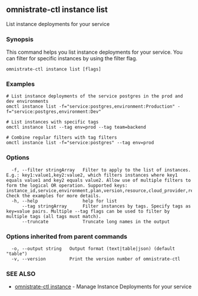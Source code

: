 ## omnistrate-ctl instance list

List instance deployments for your service

### Synopsis

This command helps you list instance deployments for your service.
You can filter for specific instances by using the filter flag.

```
omnistrate-ctl instance list [flags]
```

### Examples

```
# List instance deployments of the service postgres in the prod and dev environments
omctl instance list -f="service:postgres,environment:Production" -f="service:postgres,environment:Dev"

# List instances with specific tags
omctl instance list --tag env=prod --tag team=backend

# Combine regular filters with tag filters
omctl instance list -f="service:postgres" --tag env=prod
```

### Options

```
  -f, --filter stringArray   Filter to apply to the list of instances. E.g.: key1:value1,key2:value2, which filters instances where key1 equals value1 and key2 equals value2. Allow use of multiple filters to form the logical OR operation. Supported keys: instance_id,service,environment,plan,version,resource,cloud_provider,region,status,subscription_id,tags. Check the examples for more details.
  -h, --help                 help for list
      --tag stringArray      Filter instances by tags. Specify tags as key=value pairs. Multiple --tag flags can be used to filter by multiple tags (all tags must match).
      --truncate             Truncate long names in the output
```

### Options inherited from parent commands

```
  -o, --output string   Output format (text|table|json) (default "table")
  -v, --version         Print the version number of omnistrate-ctl
```

### SEE ALSO

* [omnistrate-ctl instance](omnistrate-ctl_instance.md)	 - Manage Instance Deployments for your service

